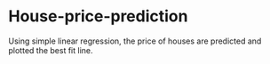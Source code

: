 # House-price-prediction
Using simple linear regression, the price of houses are predicted and plotted the best fit line.
